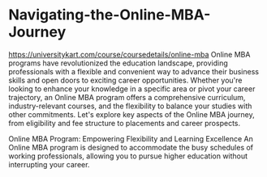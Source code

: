 # Navigating-the-Online-MBA-Journey
https://universitykart.com/course/coursedetails/online-mba
Online MBA programs have revolutionized the education landscape, providing professionals with a flexible and convenient way to advance their business skills and open doors to exciting career opportunities. Whether you're looking to enhance your knowledge in a specific area or pivot your career trajectory, an Online MBA program offers a comprehensive curriculum, industry-relevant courses, and the flexibility to balance your studies with other commitments. Let's explore key aspects of the Online MBA journey, from eligibility and fee structure to placements and career prospects.

Online MBA Program: Empowering Flexibility and Learning Excellence An Online MBA program is designed to accommodate the busy schedules of working professionals, allowing you to pursue higher education without interrupting your career.
